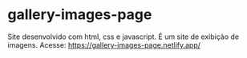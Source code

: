 # gallery-images-page
Site desenvolvido com html, css e javascript. É um site de exibição de imagens. Acesse: https://gallery-images-page.netlify.app/
